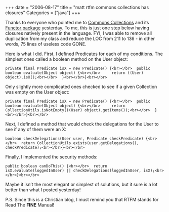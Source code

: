+++
date = "2006-08-17"
title = "matt rtfm commons collections has closures"
Categories = ["java"]
+++

Thanks to everyone who pointed me to [Commons Collections](http://jakarta.apache.org/commons/collections/) and its [Functor package](http://jakarta.apache.org/commons/collections/api-release/org/apache/commons/collections/functors/package-summary.html) yesterday. To me, this is just one step below having closures natively present in the language. FYI, I was able to remove all duplication from my class and reduce the LOC from 211 to 136 - in other words, 75 lines of useless code GONE.

Here is what I did. First, I defined Predicates for each of my conditions. The simplest ones called a boolean method on the User object:
    
    private final Predicate isX = new Predicate() {<br></br>  public boolean evaluate(Object object) {<br></br>     return ((User) object).isX();<br></br>  }<br></br>}<br></br>

Only slightly more complicated ones checked to see if a given Collection was empty on the User object:
    
    private final Predicate isX = new Predicate() {<br></br>  public boolean evaluate(Object object) {<br></br>     return CollectionUtils.isNotEmpty(((User) object).getItems());<br></br>  }<br></br>}<br></br>

Next, I defined a method that would check the delegations for the User to see if any of them were an X:
    
    boolean checkDelegations(User user, Predicate checkPredicate) {<br></br>  return CollectionUtils.exists(user.getDelegations(), checkPredicate);<br></br>}<br></br>

Finally, I implemented the security methods:
    
    public boolean canDoThis() {<br></br>  return isX.evaluate(loggedInUser) || checkDelegations(loggedInUser, isX);<br></br>}<br></br>

Maybe it isn’t the most elegant or simplest of solutions, but it sure is a lot better than what I posted yesterday!

P.S. Since this is a Christian blog, I must remind you that RTFM stands for Read The **FINE** Manual! 
